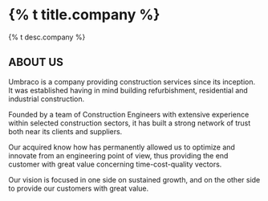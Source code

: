 <div class="wrap mb">

  <h1>{% t title.company %}</h1>
  <p>{% t desc.company %}</p>

</div>

## ABOUT US

Umbraco is a company providing construction services since its inception. It was established having in mind building refurbishment, residential and industrial construction.

Founded by a team of Construction Engineers with extensive experience within selected construction sectors, it has built a strong network of trust both near its clients and suppliers.

Our acquired know how has permanently allowed us to optimize and innovate from an engineering point of view, thus providing the end customer with great value concerning time-cost-quality vectors.

Our vision is focused in one side on sustained growth, and on the other side to provide our customers with great value.